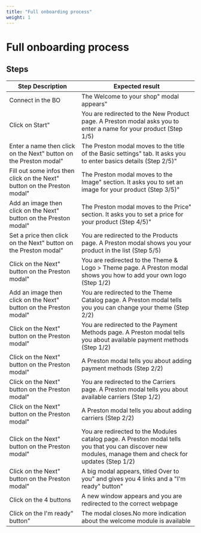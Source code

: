 ```yaml
---
title: "Full onboarding process"
weight: 1
---
```


# Full onboarding process
## Steps
| Step Description | Expected result |
| ----- | ----- |
| Connect in the BO | The Welcome to your shop" modal appears" |
| Click on Start" | You are redirected to the New Product page. A Preston modal asks you to enter a name for your product (Step 1/5) |
| Enter a name then click on the Next" button on the Preston modal" | The Preston modal moves to the title of the Basic settings" tab. It asks you to enter basics details (Step 2/5)" |
| Fill out some infos then click on the Next" button on the Preston modal" | The Preston modal moves to the Image" section. It asks you to set an image for your product (Step 3/5)" |
| Add an image then click on the Next" button on the Preston modal" | The Preston modal moves to the Price" section. It asks you to set a price for your product (Step 4/5)" |
| Set a price then click on the Next" button on the Preston modal" | You are redirected to the Products page. A Preston modal shows you your product in the list (Step 5/5) |
| Click on the Next" button on the Preston modal" | You are redirected to the Theme & Logo > Theme page. A Preston modal shows you how to add your own logo (Step 1/2) |
| Add an image then click on the Next" button on the Preston modal" | You are redirected to the Theme Catalog page. A Preston modal tells you you can change your theme (Step 2/2) |
| Click on the Next" button on the Preston modal" | You are redirected to the Payment Methods page. A Preston modal tells you about available payment methods (Step 1/2) |
| Click on the Next" button on the Preston modal" | A Preston modal tells you about adding payment methods (Step 2/2) |
| Click on the Next" button on the Preston modal" | You are redirected to the Carriers page. A Preston modal tells you about available carriers (Step 1/2) |
| Click on the Next" button on the Preston modal" | A Preston modal tells you about adding carriers (Step 2/2) |
| Click on the Next" button on the Preston modal" | You are redirected to the Modules catalog page. A Preston modal tells you that you can discover new modules, manage them and check for updates (Step 1/2) |
| Click on the Next" button on the Preston modal" | A big modal appears, titled Over to you" and gives you 4 links and a "I'm ready" button" |
| Click on the 4 buttons | A new window appears and you are redirected to the correct webpage |
| Click on the I'm ready" button" | The modal closes.No more indication about the welcome module is available |
